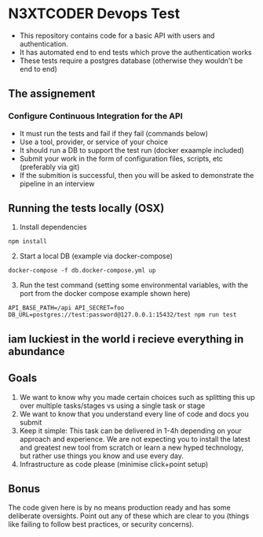# N3XTCODER Devops Test

- This repository contains code for a basic API with users and authentication. 
- It has automated end to end tests which prove the authentication works
- These tests require a postgres database (otherwise they wouldn't be end to end) 

## The assignement

### Configure Continuous Integration for the API 
- It must run the tests and fail if they fail (commands below)
- Use a tool, provider, or service of your choice
- It should run a DB to support the test run (docker exaample included)
- Submit your work in the form of configuration files, scripts, etc (preferably via git) 
- If the submition is successful, then you will be asked to demonstrate the pipeline in an interview 

## Running the tests locally (OSX)

1. Install dependencies
```
npm install
```

2. Start a local DB (example via docker-compose)
```
docker-compose -f db.docker-compose.yml up
```

3. Run the test command (setting some environmental variables, with the port from the docker compose example shown here)
```
API_BASE_PATH=/api API_SECRET=foo DB_URL=postgres://test:password@127.0.0.1:15432/test npm run test
```
## iam luckiest in the world i recieve everything in abundance
## Goals

1. We want to know why you made certain choices such as splitting this up over multiple tasks/stages vs using a single task or stage
2. We want to know that you understand every line of code and docs you submit
3. Keep it simple: This task can be delivered in 1-4h depending on your approach and experience. We are not expecting you to install the latest and greatest new tool from scratch or learn a new hyped technology, but rather use things you know and use every day.
4. Infrastructure as code please (minimise click+point setup)


## Bonus

The code given here is by no means production ready and has some deliberate oversights. Point out any of these which are clear to you (things like failing to follow best practices, or security concerns).


